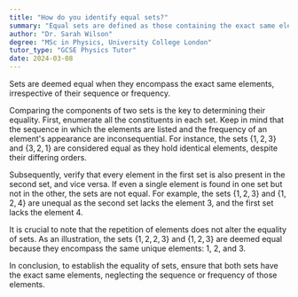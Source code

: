 ```yaml
---
title: "How do you identify equal sets?"
summary: "Equal sets are defined as those containing the exact same elements, with order and repetition not affecting their equality."
author: "Dr. Sarah Wilson"
degree: "MSc in Physics, University College London"
tutor_type: "GCSE Physics Tutor"
date: 2024-03-08
---
```


Sets are deemed equal when they encompass the exact same elements, irrespective of their sequence or frequency. 

Comparing the components of two sets is the key to determining their equality. First, enumerate all the constituents in each set. Keep in mind that the sequence in which the elements are listed and the frequency of an element's appearance are inconsequential. For instance, the sets $\{1, 2, 3\}$ and $\{3, 2, 1\}$ are considered equal as they hold identical elements, despite their differing orders.

Subsequently, verify that every element in the first set is also present in the second set, and vice versa. If even a single element is found in one set but not in the other, the sets are not equal. For example, the sets $\{1, 2, 3\}$ and $\{1, 2, 4\}$ are unequal as the second set lacks the element $3$, and the first set lacks the element $4$.

It is crucial to note that the repetition of elements does not alter the equality of sets. As an illustration, the sets $\{1, 2, 2, 3\}$ and $\{1, 2, 3\}$ are deemed equal because they encompass the same unique elements: $1$, $2$, and $3$.

In conclusion, to establish the equality of sets, ensure that both sets have the exact same elements, neglecting the sequence or frequency of those elements.
    